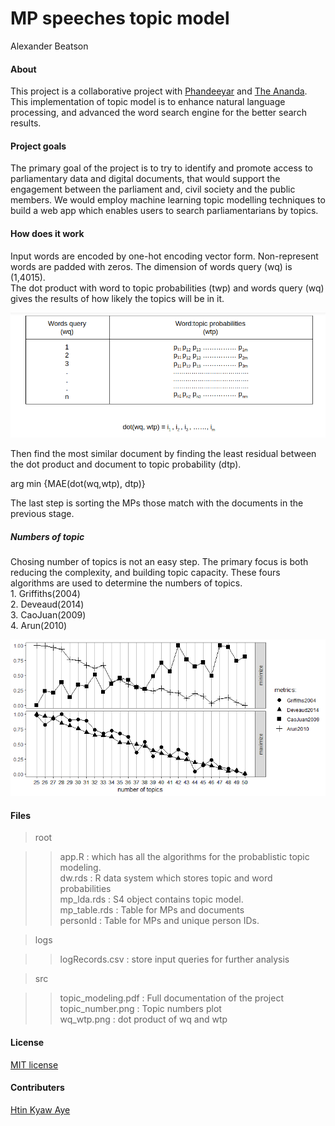 MP speeches topic model
================
Alexander Beatson

#### About

This project is a collaborative project with
[Phandeeyar](https://phandeeyar.org) and [The
Ananda](https://theananda.org). This implementation of topic model is to
enhance natural language processing, and advanced the word search engine
for the better search results.

#### Project goals

The primary goal of the project is to try to identify and promote access
to parliamentary data and digital documents, that would support the
engagement between the parliament and, civil society and the public
members. We would employ machine learning topic modelling techniques to
build a web app which enables users to search parliamentarians by
topics.  

#### How does it work

Input words are encoded by one-hot encoding vector form. Non-represent
words are padded with zeros. The dimension of words query (wq) is
(1,4015).  
The dot product with word to topic probabilities (twp) and words query
(wq) gives the results of how likely the topics will be in it.  

![](./src/wq_wtp.png)

Then find the most similar document by finding the least residual
between the dot product and document to topic probability (dtp).  

arg min {MAE(dot(wq,wtp), dtp)}  

The last step is sorting the MPs those match with the documents in the
previous stage.  

##### Numbers of topic  

Chosing number of topics is not an easy step. The primary focus is both
reducing the complexity, and building topic capacity. These fours
algorithms are used to determine the numbers of topics.  
1\. Griffiths(2004)  
2\. Deveaud(2014)  
3\. CaoJuan(2009)  
4\. Arun(2010)  

![](./src/topic_number.png)

#### Files

> root  

> > app.R : which has all the algorithms for the probablistic topic
> > modeling.  
> > dw.rds : R data system which stores topic and word probabilities  
> > mp\_lda.rds : S4 object contains topic model.  
> > mp\_table.rds : Table for MPs and documents  
> > personId : Table for MPs and unique person IDs.  

> logs  

> > logRecords.csv : store input queries for further analysis  

> src  

> > topic\_modeling.pdf : Full documentation of the project  
> > topic\_number.png : Topic numbers plot  
> > wq_wtp.png : dot product of wq and wtp  

#### License

[MIT license](https://github.com/alexanderbeatson/anandaTopicModeling/blob/master/LICENSE)

#### Contributers

[Htin Kyaw Aye](https://github.com/htinkyawaye) 

